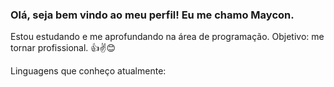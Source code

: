 ### Olá, seja bem vindo ao meu perfil! Eu me chamo Maycon.

Estou estudando e me aprofundando na área de programação. Objetivo: me tornar profissional. 👍✌😊

Linguagens que conheço atualmente:
